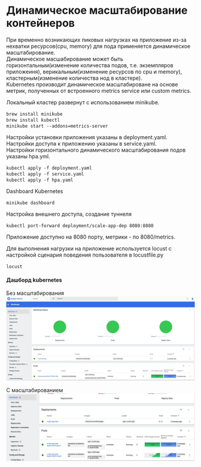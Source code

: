 # Динамическое масштабирование контейнеров      

При временно возникающих пиковых нагрузках на приложение из-за нехватки ресурсов(cpu, memory) для пода применяется динамическое масштабирование.         
Динамическое масшабирование может быть горизонтальным(изменение количества подов, т.е. экземпляров приложеиня), верикальным(изменение ресурсов по cpu и memory), 
кластерным(изменение количества нод в кластере).        
Kubernetes производит динамическое масштабироване на основе метрик, полученных от встроенного metrics service или custom metrics.       

Локальный кластер развернут с использованием minikube.
```
brew install minikube
brew install kubectl
minikube start --addons=metrics-server
```
Настройки установки приложения указаны в deployment.yaml.      
Настройки доступа к приложению указаны в service.yaml.                  
Настройки горизонтального динамического масштабирования подов указаны hpa.yml.      
```
kubectl apply -f deployment.yaml
kubectl apply -f service.yaml
kubectl apply -f hpa.yaml
```

Dashboard Kubernetes  
```
minikube dashboard
```

Настройка внешнего доступа, создание туннеля
```
kubectl port-forward deployment/scale-app-dep 8080:8080
```
Приложение доступно на 8080 порту, метрики - по 8080/metrics.   

Для выполнения нагрузки на приложение используется locust с настройкой сценария поведения пользователя в locustfile.py     
```
locust
```

#### Дашборд kubernetes      
Без масштабирования     
![dashboard1.png.png](dashboard1.png)

С масштабированием      
![dashboard2.png](dashboard2.png)





